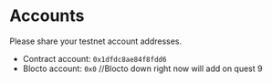 # Accounts

Please share your testnet account addresses.

- Contract account: `0x1dfdc8ae84f8fdd6`
- Blocto account: `0x0` //Blocto down right now will add on quest 9